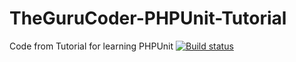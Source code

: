 # TheGuruCoder-PHPUnit-Tutorial
Code from Tutorial for learning PHPUnit
[![Build status](https://travis-ci.org/quinnd6/TheGuruCoder-PHPUnit-Tutorial.svg?branch=master)](https://travis-ci.org/quinnd6/TheGuruCoder-PHPUnit-Tutorial)
